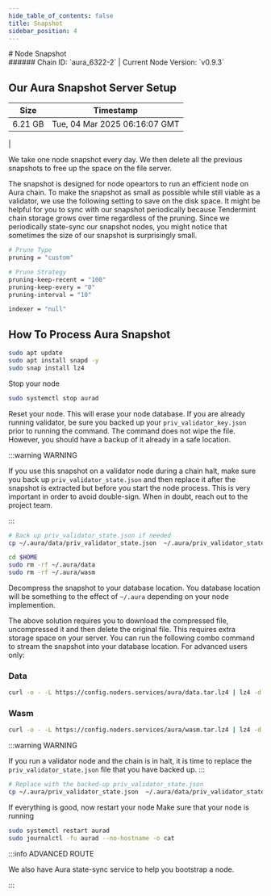 ```yaml
---
hide_table_of_contents: false
title: Snapshot
sidebar_position: 4
---
```


<div class="h1-with-icon icon-aura">
# Node Snapshot
</div>
###### Chain ID: `aura_6322-2` | Current Node Version: `v0.9.3`

## Our Aura Snapshot Server Setup

| Size   | Timestamp   |
|--------|-------------|
| 6.21 GB | Tue, 04 Mar 2025 06:16:07 GMT |


We take one node snapshot every day. We then delete all the previous snapshots to free up the space on the file server.

The snapshot is designed for node opeartors to run an efficient node on Aura chain. To make the snapshot as small as possible while still viable as a validator, we use the following setting to save on the disk space. It might be helpful for you to sync with our snapshot periodically because Tendermint chain storage grows over time regardless of the pruning. Since we periodically state-sync our snapshot nodes, you might notice that sometimes the size of our snapshot is surprisingly small.

```bash title="app.toml"
# Prune Type
pruning = "custom"

# Prune Strategy
pruning-keep-recent = "100"
pruning-keep-every = "0"
pruning-interval = "10"
```

```bash title="config.toml"
indexer = "null"
```

## How To Process Aura Snapshot
```bash
sudo apt update
sudo apt install snapd -y
sudo snap install lz4
```

Stop your node
```bash
sudo systemctl stop aurad
```
Reset your node. This will erase your node database. If you are already running validator, be sure you backed up your `priv_validator_key.json` prior to running the command. The command does not wipe the file. However, you should have a backup of it already in a safe location.

:::warning WARNING

If you use this snapshot on a validator node during a chain halt, make sure you back up `priv_validator_state.json` and then replace it after the snapshot is extracted but before you start the node process. This is very important in order to avoid double-sign. When in doubt, reach out to the project team.

:::

```bash
# Back up priv_validator_state.json if needed
cp ~/.aura/data/priv_validator_state.json  ~/.aura/priv_validator_state.json

cd $HOME
sudo rm -rf ~/.aura/data
sudo rm -rf ~/.aura/wasm
```

Decompress the snapshot to your database location. You database location will be something to the effect of `~/.aura` depending on your node implemention.

The above solution requires you to download the compressed file, uncompressed it and then delete the original file. This requires extra storage space on your server. You can run the following combo command to stream the snapshot into your database location. For advanced users only:
### Data
```bash
curl -o - -L https://config.noders.services/aura/data.tar.lz4 | lz4 -d | tar -x -C ~/.aura
```
### Wasm
```bash
curl -o - -L https://config.noders.services/aura/wasm.tar.lz4 | lz4 -d | tar -x -C ~/.aura
```

:::warning WARNING

If you run a validator node and the chain is in halt, it is time to replace the `priv_validator_state.json` file that you have backed up.
:::

```bash
# Replace with the backed-up priv_validator_state.json
cp ~/.aura/priv_validator_state.json  ~/.aura/data/priv_validator_state.json
```

If everything is good, now restart your node
Make sure that your node is running

```bash
sudo systemctl restart aurad
sudo journalctl -fu aurad --no-hostname -o cat
```

:::info ADVANCED ROUTE

We also have Aura state-sync service to help you bootstrap a node.

:::

